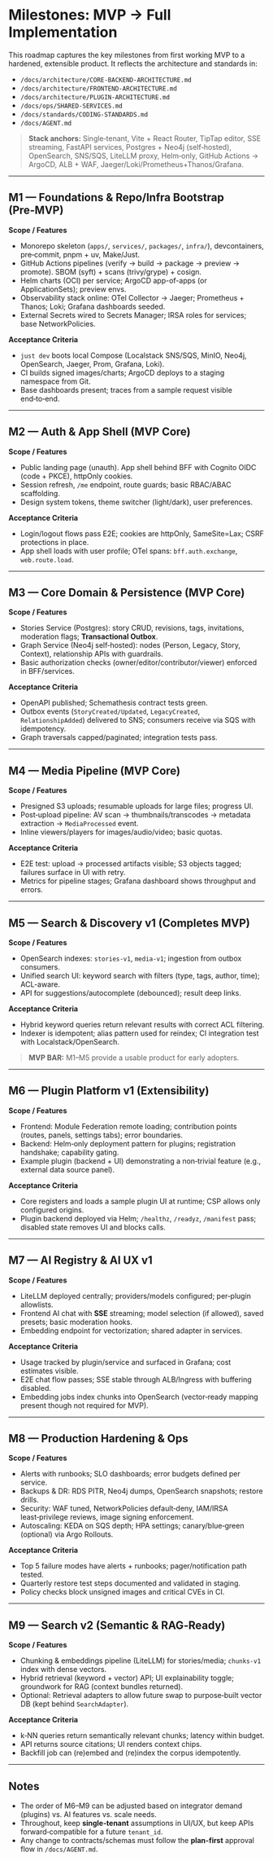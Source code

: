 # Milestones: MVP → Full Implementation

This roadmap captures the key milestones from first working MVP to a hardened, extensible product. It reflects the architecture and standards in:

* `/docs/architecture/CORE-BACKEND-ARCHITECTURE.md`
* `/docs/architecture/FRONTEND-ARCHITECTURE.md`
* `/docs/architecture/PLUGIN-ARCHITECTURE.md`
* `/docs/ops/SHARED-SERVICES.md`
* `/docs/standards/CODING-STANDARDS.md`
* `/docs/AGENT.md`

> **Stack anchors:** Single‑tenant, Vite + React Router, TipTap editor, SSE streaming, FastAPI services, Postgres + Neo4j (self‑hosted), OpenSearch, SNS/SQS, LiteLLM proxy, Helm‑only, GitHub Actions → ArgoCD, ALB + WAF, Jaeger/Loki/Prometheus+Thanos/Grafana.

---

## M1 — Foundations & Repo/Infra Bootstrap (Pre‑MVP)

**Scope / Features**

* Monorepo skeleton (`apps/`, `services/`, `packages/`, `infra/`), devcontainers, pre‑commit, pnpm + uv, Make/Just.
* GitHub Actions pipelines (verify → build → package → preview → promote). SBOM (syft) + scans (trivy/grype) + cosign.
* Helm charts (OCI) per service; ArgoCD app-of-apps (or ApplicationSets); preview envs.
* Observability stack online: OTel Collector → Jaeger; Prometheus + Thanos; Loki; Grafana dashboards seeded.
* External Secrets wired to Secrets Manager; IRSA roles for services; base NetworkPolicies.

**Acceptance Criteria**

* `just dev` boots local Compose (Localstack SNS/SQS, MinIO, Neo4j, OpenSearch, Jaeger, Prom, Grafana, Loki).
* CI builds signed images/charts; ArgoCD deploys to a staging namespace from Git.
* Base dashboards present; traces from a sample request visible end‑to‑end.

---

## M2 — Auth & App Shell (MVP Core)

**Scope / Features**

* Public landing page (unauth). App shell behind BFF with Cognito OIDC (code + PKCE), httpOnly cookies.
* Session refresh, `/me` endpoint, route guards; basic RBAC/ABAC scaffolding.
* Design system tokens, theme switcher (light/dark), user preferences.

**Acceptance Criteria**

* Login/logout flows pass E2E; cookies are httpOnly, SameSite=Lax; CSRF protections in place.
* App shell loads with user profile; OTel spans: `bff.auth.exchange`, `web.route.load`.

---

## M3 — Core Domain & Persistence (MVP Core)

**Scope / Features**

* Stories Service (Postgres): story CRUD, revisions, tags, invitations, moderation flags; **Transactional Outbox**.
* Graph Service (Neo4j self‑hosted): nodes (Person, Legacy, Story, Context), relationship APIs with guardrails.
* Basic authorization checks (owner/editor/contributor/viewer) enforced in BFF/services.

**Acceptance Criteria**

* OpenAPI published; Schemathesis contract tests green.
* Outbox events (`StoryCreated/Updated`, `LegacyCreated`, `RelationshipAdded`) delivered to SNS; consumers receive via SQS with idempotency.
* Graph traversals capped/paginated; integration tests pass.

---

## M4 — Media Pipeline (MVP Core)

**Scope / Features**

* Presigned S3 uploads; resumable uploads for large files; progress UI.
* Post‑upload pipeline: AV scan → thumbnails/transcodes → metadata extraction → `MediaProcessed` event.
* Inline viewers/players for images/audio/video; basic quotas.

**Acceptance Criteria**

* E2E test: upload → processed artifacts visible; S3 objects tagged; failures surface in UI with retry.
* Metrics for pipeline stages; Grafana dashboard shows throughput and errors.

---

## M5 — Search & Discovery v1 (Completes MVP)

**Scope / Features**

* OpenSearch indexes: `stories-v1`, `media-v1`; ingestion from outbox consumers.
* Unified search UI: keyword search with filters (type, tags, author, time); ACL-aware.
* API for suggestions/autocomplete (debounced); result deep links.

**Acceptance Criteria**

* Hybrid keyword queries return relevant results with correct ACL filtering.
* Indexer is idempotent; alias pattern used for reindex; CI integration test with Localstack/OpenSearch.

> **MVP BAR:** M1–M5 provide a usable product for early adopters.

---

## M6 — Plugin Platform v1 (Extensibility)

**Scope / Features**

* Frontend: Module Federation remote loading; contribution points (routes, panels, settings tabs); error boundaries.
* Backend: Helm‑only deployment pattern for plugins; registration handshake; capability gating.
* Example plugin (backend + UI) demonstrating a non‑trivial feature (e.g., external data source panel).

**Acceptance Criteria**

* Core registers and loads a sample plugin UI at runtime; CSP allows only configured origins.
* Plugin backend deployed via Helm; `/healthz`, `/readyz`, `/manifest` pass; disabled state removes UI and blocks calls.

---

## M7 — AI Registry & AI UX v1

**Scope / Features**

* LiteLLM deployed centrally; providers/models configured; per‑plugin allowlists.
* Frontend AI chat with **SSE** streaming; model selection (if allowed), saved presets; basic moderation hooks.
* Embedding endpoint for vectorization; shared adapter in services.

**Acceptance Criteria**

* Usage tracked by plugin/service and surfaced in Grafana; cost estimates visible.
* E2E chat flow passes; SSE stable through ALB/Ingress with buffering disabled.
* Embedding jobs index chunks into OpenSearch (vector‑ready mapping present though not required for MVP).

---

## M8 — Production Hardening & Ops

**Scope / Features**

* Alerts with runbooks; SLO dashboards; error budgets defined per service.
* Backups & DR: RDS PITR, Neo4j dumps, OpenSearch snapshots; restore drills.
* Security: WAF tuned, NetworkPolicies default‑deny, IAM/IRSA least‑privilege reviews, image signing enforcement.
* Autoscaling: KEDA on SQS depth; HPA settings; canary/blue‑green (optional) via Argo Rollouts.

**Acceptance Criteria**

* Top 5 failure modes have alerts + runbooks; pager/notification path tested.
* Quarterly restore test steps documented and validated in staging.
* Policy checks block unsigned images and critical CVEs in CI.

---

## M9 — Search v2 (Semantic & RAG‑Ready)

**Scope / Features**

* Chunking & embeddings pipeline (LiteLLM) for stories/media; `chunks-v1` index with dense vectors.
* Hybrid retrieval (keyword + vector) API; UI explainability toggle; groundwork for RAG (context bundles returned).
* Optional: Retrieval adapters to allow future swap to purpose‑built vector DB (kept behind `SearchAdapter`).

**Acceptance Criteria**

* k‑NN queries return semantically relevant chunks; latency within budget.
* API returns source citations; UI renders context chips.
* Backfill job can (re)embed and (re)index the corpus idempotently.

---

## Notes

* The order of M6–M9 can be adjusted based on integrator demand (plugins) vs. AI features vs. scale needs.
* Throughout, keep **single‑tenant** assumptions in UI/UX, but keep APIs forward‑compatible for a future `tenant_id`.
* Any change to contracts/schemas must follow the **plan‑first** approval flow in `/docs/AGENT.md`.
